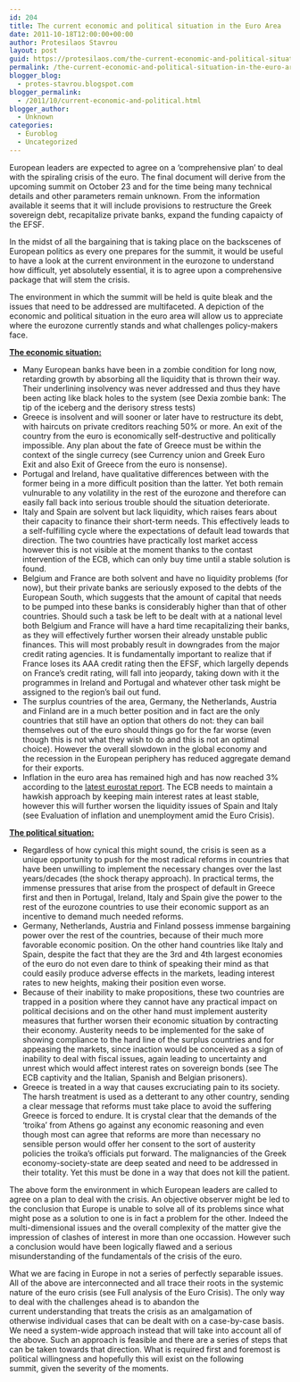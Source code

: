 ```yaml
---
id: 204
title: The current economic and political situation in the Euro Area
date: 2011-10-18T12:00:00+00:00
author: Protesilaos Stavrou
layout: post
guid: https://protesilaos.com/the-current-economic-and-political-situation-in-the-euro-area/
permalink: /the-current-economic-and-political-situation-in-the-euro-area/
blogger_blog:
  - protes-stavrou.blogspot.com
blogger_permalink:
  - /2011/10/current-economic-and-political.html
blogger_author:
  - Unknown
categories:
  - Euroblog
  - Uncategorized
---
```

European leaders are expected to agree on a &#8216;comprehensive plan&#8217; to deal with the spiraling crisis of the euro. The final document will derive from the upcoming summit on October 23 and for the time being many technical details and other parameters remain unknown. From the information available it seems that it will include provisions to restructure the Greek sovereign debt, recapitalize private banks, expand the funding capaicty of the EFSF. 

In the midst of all the bargaining that is taking place on the backscenes of European politics as every one prepares for the summit, it would be useful to have a look at the current environment in the eurozone to understand how difficult,&nbsp;yet absolutely essential,&nbsp;it is to&nbsp;agree upon&nbsp;a comprehensive package that will stem the crisis.

The environment in which the summit will be held is quite bleak and the issues that need to be addressed are multifaceted. A depiction of the economic and political situation in the euro area will allow us to appreciate where the eurozone currently stands and what challenges policy-makers face.

**<u>The economic situation:</u>** 

  * Many European banks have been in a zombie condition for long now, retarding growth&nbsp;by absorbing all the liquidity that is thrown their way. Their underlining insolvency was never addressed and thus they have been acting like black holes to the system (see Dexia zombie bank: The tip of the iceberg and the derisory stress tests)
  * Greece is insolvent and will sooner or later have to restructure its debt, with haircuts on private creditors reaching 50% or more. An exit of the country from the euro is economically self-destructive and politically impossible. Any plan about the fate of Greece must be within the context of the single currecy&nbsp;(see&nbsp;<span class="headline"></span>Currency union and Greek Euro Exit&nbsp;and also&nbsp;<span class="headline"></span>Exit of Greece from the euro is nonsense).
  * Portugal and Ireland, have qualitative differences&nbsp;between with the former being in a more difficult position than the latter. Yet both remain vulnurable to any volatility in the rest of the eurozone&nbsp;and therefore can easily fall back into serious trouble should the situation deteriorate.
  * Italy and Spain are solvent but lack liquidity, which raises fears about their capacity to finance their short-term needs. This effectively leads to a self-fulfilling&nbsp;cycle where the expectations of default lead towards that direction. The two countries have practically lost market access however this is not visible at the moment thanks to the contast intervention of the ECB, which can only buy time until a stable solution is found.
  * Belgium and France are both solvent and have no liquidity problems (for now), but their private banks are seriously exposed to the debts of the European South, which suggests that the amount of capital that needs to be pumped into these banks is considerably higher than that of other countries. Should such a task be left to be dealt with at a national level both Belgium and France will have a hard time recapitalizing their banks, as they will effectively further worsen their already unstable public finances. This will most probably result in downgrades from the major credit rating agencies. It is fundamentally important to realize that if France loses its AAA credit rating then the EFSF, which largelly depends on France&#8217;s credit rating, will fall into jeopardy, taking down with it the programmes in Ireland and Portugal and whatever other task might be assigned to the region&#8217;s&nbsp;bail out fund.
  * The surplus countries of the area, Germany, the Netherlands, Austria and Finland are in a much better position and in fact are the only countries that still have an option that others do not: they can bail themselves out of the euro should things go for the far worse (even though this is not what they wish to do and this is not an optimal choice). However the overall slowdown in the global economy and the&nbsp;recession in the European periphery&nbsp;has reduced aggregate demand for their exports.
  * Inflation in the euro area has remained high and has now reached 3% according to the [latest eurostat report](http://epp.eurostat.ec.europa.eu/cache/ITY_PUBLIC/2-14102011-BP/EN/2-14102011-BP-EN.PDF). The ECB needs to maintain a hawkish approach by keeping main&nbsp;interest rates at least stable, however this will further worsen the liquidity issues of Spain and Italy (see Evaluation of inflation and unemployment amid the Euro Crisis).

**<u>The political situation:</u>** 

  * Regardless of how cynical this might sound, the crisis is seen as&nbsp;a unique opportunity to push for the most radical reforms in countries that have been unwilling to&nbsp;implement the necessary changes over the last years/decades (the shock therapy approach). In practical terms, the immense pressures that arise from the prospect of default in Greece first and then&nbsp;in&nbsp;Portugal, Ireland, Italy and Spain give the power to the rest of the eurozone countries to use their economic support as an incentive to demand much needed reforms.
  * Germany, Netherlands, Austria and Finland possess immense bargaining power over the rest of the countries, because of their much more favorable economic position. On the other hand countries like Italy and Spain, despite the fact that they are the 3rd and 4th largest economies of the euro do not even dare to think of speaking their mind as that could easily produce adverse effects in the markets, leading interest rates to new heights, making their position even worse.
  * Because of their inability to make propositions, these two countries are trapped in a position where they cannot have any practical impact on political decisions and on the other hand must implement austerity measures that further worsen their economic situation by contracting their economy. Austerity needs to be implemented for the sake of showing compliance to the hard line of the surplus countries and for appeasing the markets, since inaction would be conceived as a sign of inability to deal with fiscal issues, again leading to uncertainty and unrest which would affect interest rates on sovereign bonds (see The ECB captivity and the Italian, Spanish and Belgian prisoners).
  * Greece is treated in a way that causes excruciating pain to&nbsp;its society. The harsh treatment is used as a detterant to any other country, sending a clear message that reforms must take place to avoid the&nbsp;suffering Greece is forced to endure. It is crystal clear that the demands of the &#8216;troika&#8217; from Athens go against any economic reasoning and even though most can agree that reforms are more than necessary no sensible person would offer her consent to the sort of austerity policies&nbsp;the troika&#8217;s officials put forward.&nbsp;The malignancies of the Greek economy-society-state are deep seated and need to be addressed in their totality. Yet this must be done in a way that does not kill the patient.

The above form the environment in which European leaders are called to agree on a plan to deal with the crisis. An objective observer might be led to the conclusion that Europe is unable to solve all of its problems since what might pose as a solution to one is in fact a problem for the other. Indeed the multi-dimensional&nbsp;issues and the overall complexity of the matter&nbsp;give the impression of clashes of interest in more than one occassion. However such a conclusion would have been logically flawed and a serious misunderstanding of the fundamentals of the crisis of the euro. 

What we are facing in Europe in not a series of perfectly separable issues. All of the above are interconnected and all trace their roots in the systemic nature of the euro crisis (see Full analysis of the Euro Crisis). The only way to&nbsp;deal with the challenges ahead&nbsp;is to abandon the current&nbsp;understanding&nbsp;that treats the crisis as&nbsp;an amalgamation of otherwise individual cases that can be dealt with on a case-by-case basis. We need a system-wide approach instead&nbsp;that will take into account all of the above. Such an approach is feasible and there are a series of steps that can be taken towards that direction. What is required first and foremost&nbsp;is political willingness and hopefully this will exist on the following summit,&nbsp;given the severity of the moments.